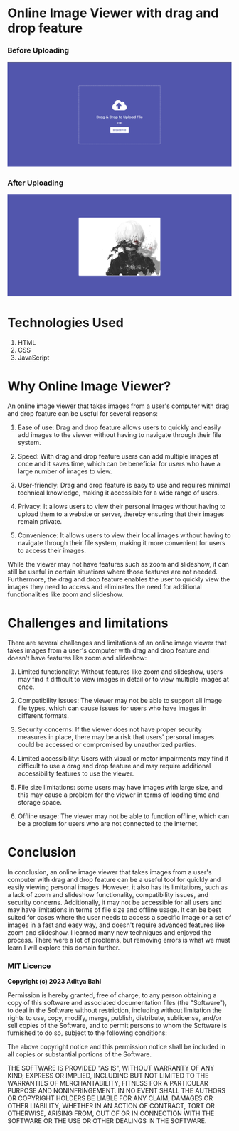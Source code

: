 # Online Image Viewer with drag and drop feature

### Before Uploading

![image1](https://github.com/AdityaBahl/Online-Image-Viewer/blob/main/sample1.png)

### After Uploading

![image2](https://github.com/AdityaBahl/Online-Image-Viewer/blob/main/sample2.png)

# Technologies Used

1. HTML
2. CSS
3. JavaScript

# Why Online Image Viewer?

An online image viewer that takes images from a user's computer with drag and drop feature can be useful for several reasons:

1. Ease of use: Drag and drop feature allows users to quickly and easily add images to the viewer without having to navigate through their file system.

2. Speed: With drag and drop feature users can add multiple images at once and it saves time, which can be beneficial for users who have a large number of images to view.

3. User-friendly: Drag and drop feature is easy to use and requires minimal technical knowledge, making it accessible for a wide range of users.

4. Privacy: It allows users to view their personal images without having to upload them to a website or server, thereby ensuring that their images remain private.

5. Convenience: It allows users to view their local images without having to navigate through their file system, making it more convenient for users to access their images.

While the viewer may not have features such as zoom and slideshow, it can still be useful in certain situations where those features are not needed. Furthermore, the drag and drop feature enables the user to quickly view the images they need to access and eliminates the need for additional functionalities like zoom and slideshow.

# Challenges and limitations

There are several challenges and limitations of an online image viewer that takes images from a user's computer with drag and drop feature and doesn't have features like zoom and slideshow:

1. Limited functionality: Without features like zoom and slideshow, users may find it difficult to view images in detail or to view multiple images at once.

2. Compatibility issues: The viewer may not be able to support all image file types, which can cause issues for users who have images in different formats.

3. Security concerns: If the viewer does not have proper security measures in place, there may be a risk that users' personal images could be accessed or compromised by unauthorized parties.

4. Limited accessibility: Users with visual or motor impairments may find it difficult to use a drag and drop feature and may require additional accessibility features to use the viewer.

5. File size limitations: some users may have images with large size, and this may cause a problem for the viewer in terms of loading time and storage space.

6. Offline usage: The viewer may not be able to function offline, which can be a problem for users who are not connected to the internet.

# Conclusion

In conclusion, an online image viewer that takes images from a user's computer with drag and drop feature can be a useful tool for quickly and easily viewing personal images. However, it also has its limitations, such as a lack of zoom and slideshow functionality, compatibility issues, and security concerns. Additionally, it may not be accessible for all users and may have limitations in terms of file size and offline usage. It can be best suited for cases where the user needs to access a specific image or a set of images in a fast and easy way, and doesn't require advanced features like zoom and slideshow.
I learned many new techniques and enjoyed the process. There were a lot of problems, but removing errors is what we must learn.I will explore this domain further.

### MIT Licence

**Copyright (c) 2023 Aditya Bahl**

Permission is hereby granted, free of charge, to any person obtaining a copy of this software and associated documentation files (the "Software"), to deal in the Software without restriction, including without limitation the rights to use, copy, modify, merge, publish, distribute, sublicense, and/or sell copies of the Software, and to permit persons to whom the Software is furnished to do so, subject to the following conditions:

The above copyright notice and this permission notice shall be included in all copies or substantial portions of the Software.

THE SOFTWARE IS PROVIDED "AS IS", WITHOUT WARRANTY OF ANY KIND, EXPRESS OR IMPLIED, INCLUDING BUT NOT LIMITED TO THE WARRANTIES OF MERCHANTABILITY, FITNESS FOR A PARTICULAR PURPOSE AND NONINFRINGEMENT. IN NO EVENT SHALL THE AUTHORS OR COPYRIGHT HOLDERS BE LIABLE FOR ANY CLAIM, DAMAGES OR OTHER LIABILITY, WHETHER IN AN ACTION OF CONTRACT, TORT OR OTHERWISE, ARISING FROM, OUT OF OR IN CONNECTION WITH THE SOFTWARE OR THE USE OR OTHER DEALINGS IN THE SOFTWARE.

